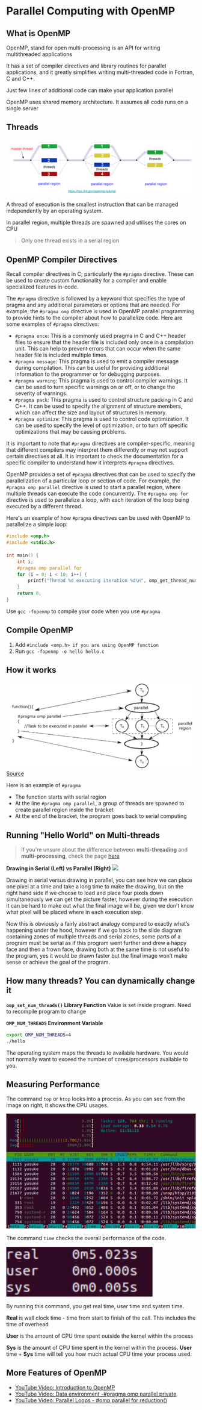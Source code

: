 # Parallel Computing with OpenMP

## What is OpenMP

OpenMP, stand for open multi-processing is an API for writing multithreaded applications

It has a set of compiler directives and library routines for parallel applications, and it greatly simplifies writing multi-threaded code in Fortran, C and C++.

Just few lines of additional code can make your application parallel 

OpenMP uses shared memory architecture. It assumes all code runs on a single server

## Threads

![Threads Visualisation](imgs/Threads%20Visualisation.png)

A thread of execution is the smallest instruction that can be managed independently by an operating system.

In parallel region, multiple threads are spawned and utilises the cores on CPU

> Only one thread exists in a serial region

## OpenMP Compiler Directives

Recall compiler directives in C; particularly the `#pragma` directive. These can be used to create custom functionality for a compiler and enable specialized features in-code. 

The `#pragma` directive is followed by a keyword that specifies the type of pragma and any additional parameters or options that are needed. For example, the `#pragma omp` directive is used in OpenMP parallel programming to provide hints to the compiler about how to parallelize code. Here are some examples of `#pragma` directives:
-   `#pragma once`: This is a commonly used pragma in C and C++ header files to ensure that the header file is included only once in a compilation unit. This can help to prevent errors that can occur when the same header file is included multiple times.
-   `#pragma message`: This pragma is used to emit a compiler message during compilation. This can be useful for providing additional information to the programmer or for debugging purposes.
-   `#pragma warning`: This pragma is used to control compiler warnings. It can be used to turn specific warnings on or off, or to change the severity of warnings.
-   `#pragma pack`: This pragma is used to control structure packing in C and C++. It can be used to specify the alignment of structure members, which can affect the size and layout of structures in memory.
-   `#pragma optimize`: This pragma is used to control code optimization. It can be used to specify the level of optimization, or to turn off specific optimizations that may be causing problems.

It is important to note that `#pragma` directives are compiler-specific, meaning that different compilers may interpret them differently or may not support certain directives at all. It is important to check the documentation for a specific compiler to understand how it interprets `#pragma` directives.

OpenMP provides a set of `#pragma` directives that can be used to specify the parallelization of a particular loop or section of code. For example, the `#pragma omp parallel` directive is used to start a parallel region, where multiple threads can execute the code concurrently. The `#pragma omp for` directive is used to parallelize a loop, with each iteration of the loop being executed by a different thread.

Here's an example of how `#pragma` directives can be used with OpenMP to parallelize a simple loop:

```c
#include <omp.h>
#include <stdio.h>

int main() {
    int i;
    #pragma omp parallel for
    for (i = 0; i < 10; i++) {
        printf("Thread %d executing iteration %d\n", omp_get_thread_num(), i);
    }
    return 0;
}
```
  
Use `gcc -fopenmp` to compile your code when you use `#pragma`

## Compile OpenMP

1. Add `#include <omp.h> if you are using OpenMP function`
2. Run `gcc -fopenmp -o hello hello.c`

## How it works

![OpenMP and Directive](imgs/OpenMP%20and%20Directive.png)
[Source](https://www.researchgate.net/figure/OpenMP-API-The-master-thread-is-indicated-with-T-0-while-inside-the-parallel-region_fig3_329536624 
)

Here is an example of `#pragma`
- The function starts with serial region
- At the line `#pragma omp parallel`, a group of threads are spawned to create parallel region inside the bracket 
- At the end of the bracket, the program goes back to serial computing 

## Running "Hello World" on Multi-threads

>If you're unsure about the difference between **multi-threading** and **multi-processing**, check the page [here](multithreading.md)

**Drawing in Serial (Left) vs Parallel (Right)**
![](imgs/4%20Parallel%20Computing%20OpenMP.gif)

Drawing in serial versus drawing in parallel, you can see how we can place one pixel at a time and take a long time to make the drawing, but on the right hand side if we choose to load and place four pixels down simultaneously we can get the picture faster, however during the execution it can be hard to make out what the final image will be, given we don’t know what pixel will be placed where in each execution step.

Now this is obviously a fairly abstract analogy compared to exactly what’s happening under the hood, however if we go back to the slide diagram containing zones of multiple threads and serial zones, some parts of a program must be serial as if this program went further and drew a happy face and then a frown face, drawing both at the same time is not useful to the program, yes it would be drawn faster but the final image won’t make sense or achieve the goal of the program.

## How many threads? You can dynamically change it

**`omp_set_num_threads()` Library Function**
Value is set inside program. Need to recompile program to change

**`OMP_NUM_THREADS` Environment Variable**

```bash
export OMP_NUM_THREADS=4 
./hello
```

The operating system maps the threads to available hardware. You would not normally want to exceed the number of cores/processors available to you.

## Measuring Performance

The command `top` or `htop` looks into a process. As you can see from the image on right, it shows the CPU usages.

![Top Command](imgs/Top%20Command.png)

The command `time` checks the overall performance of the code.

![Time Command](imgs/Time%20Command.png)

By running this command, you get real time, user time and system time.

**Real** is wall clock time - time from start to finish of the call. This includes the time of overhead

**User** is the amount of CPU time spent outside the kernel within the process

**Sys** is the amount of CPU time spent in the kernel within the process. 
**User** time + **Sys** time will tell you how much actual CPU time your process used. 

## More Features of OpenMP

- [YouTube Video: Introduction to OpenMP](https://www.youtube.com/watch?v=iPb6OLhDEmM&list=PLLX-Q6B8xqZ8n8bwjGdzBJ25X2utwnoEG&index=11 )
- [YouTube Video: Data environment -\#pragma omp parallel private](https://www.youtube.com/watch?v=dlrbD0mMMcQ&list=PLLX-Q6B8xqZ8n8bwjGdzBJ25X2utwnoEG&index=17)
- [YouTube Video: Parallel Loops - \#omp parallel for reduction()](https://www.youtube.com/watch?v=iPb6OLhDEmM&list=PLLX-Q6B8xqZ8n8bwjGdzBJ25X2utwnoEG&index=11 )